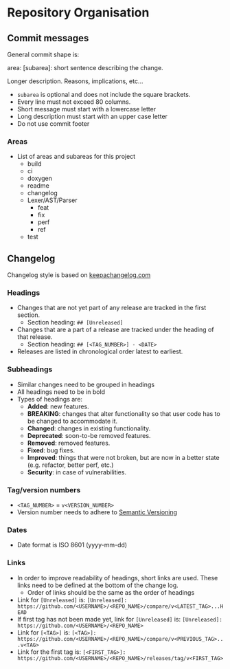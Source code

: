 # Repository Organisation

## Commit messages

General commit shape is:

area: \[subarea\]: short sentence describing the change.

Longer description. Reasons, implications, etc...

* `subarea` is optional and does not include the square brackets.
* Every line must not exceed 80 columns.
* Short message must start with a lowercase letter
* Long description must start with an upper case letter
* Do not use commit footer

### Areas

* List of areas and subareas for this project
  * build
  * ci
  * doxygen
  * readme
  * changelog
  * Lexer/AST/Parser
    * feat
    * fix
    * perf
    * ref
  * test

## Changelog

Changelog style is based on
[keepachangelog.com](https://keepachangelog.com/en/1.0.0/)

### Headings

* Changes that are not yet part of any release are tracked in the first section.
  * Section heading: `## [Unreleased]`
* Changes that are a part of a release are tracked under the heading of that
  release.
  * Section heading: `## [<TAG_NUMBER>] - <DATE>`
* Releases are listed in chronological order latest to earliest.

### Subheadings

* Similar changes need to be grouped in headings
* All headings need to be in bold
* Types of headings are:
  * **Added**: new features.
  * **BREAKING**: changes that alter functionality so that user code has to be
    changed to accommodate it.
  * **Changed**: changes in existing functionality.
  * **Deprecated**: soon-to-be removed features.
  * **Removed**: removed features.
  * **Fixed**: bug fixes.
  * **Improved**: things that were not broken, but are now in a better state
    (e.g. refactor, better perf, etc.)
  * **Security**: in case of vulnerabilities.

### Tag/version numbers

* `<TAG_NUMBER>` = `v<VERSION_NUMBER>`
* Version number needs to adhere to [Semantic
  Versioning](https://semver.org/spec/v2.0.0.html)

### Dates

* Date format is ISO 8601 (yyyy-mm-dd)

### Links

* In order to improve readability of headings, short links are used. These links
  need to be defined at the bottom of the change log.
  * Order of links should be the same as the order of headings
* Link for `[Unreleased]` is:
  `[Unreleased]: https://github.com/<USERNAME>/<REPO_NAME>/compare/v<LATEST_TAG>...HEAD`
* If first tag has not been made yet, link for `[Unreleased]` is:
  `[Unreleased]: https://github.com/<USERNAME>/<REPO_NAME>`
* Link for `[<TAG>]` is:
  `[<TAG>]: https://github.com/<USERNAME>/<REPO_NAME>/compare/v<PREVIOUS_TAG>...v<TAG>`
* Link for the first tag is:
  `[<FIRST_TAG>]: https://github.com/<USERNAME>/<REPO_NAME>/releases/tag/v<FIRST_TAG>`
